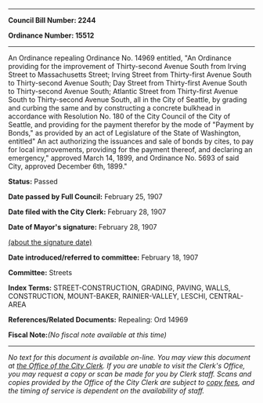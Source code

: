 

********

**Council Bill Number: 2244**
   
**Ordinance Number: 15512**
********

 An Ordinance repealing Ordinance No. 14969 entitled, "An Ordinance providing for the improvement of Thirty-second Avenue South from Irving Street to Massachusetts Street; Irving Street from Thirty-first Avenue South to Thirty-second Avenue South; Day Street from Thirty-first Avenue South to Thirty-second Avenue South; Atlantic Street from Thirty-first Avenue South to Thirty-second Avenue South, all in the City of Seattle, by grading and curbing the same and by constructing a concrete bulkhead in accordance with Resolution No. 180 of the City Council of the City of Seattle, and providing for the payment therefor by the mode of "Payment by Bonds," as provided by an act of Legislature of the State of Washington, entitled" An act authorizing the issuances and sale of bonds by cites, to pay for local improvements, providing for the payment thereof, and declaring an emergency," approved March 14, 1899, and Ordinance No. 5693 of said City, approved December 6th, 1899."

**Status:** Passed
   
**Date passed by Full Council:** February 25, 1907
   
**Date filed with the City Clerk:** February 28, 1907
   
**Date of Mayor's signature:** February 28, 1907
   
[(about the signature date)](/~public/approvaldate.htm)
   
   
   
**Date introduced/referred to committee:** February 18, 1907
   
**Committee:** Streets
   
   
**Index Terms:** STREET-CONSTRUCTION, GRADING, PAVING, WALLS, CONSTRUCTION, MOUNT-BAKER, RAINIER-VALLEY, LESCHI, CENTRAL-AREA

**References/Related Documents:** Repealing: Ord 14969

**Fiscal Note:**_(No fiscal note available at this time)_
********

_No text for this document is available on-line. You may view this document at [the Office of the City Clerk](http://www.seattle.gov/leg/clerk/contactUs.htm). If you are unable to visit the Clerk's Office, you may request a copy or scan be made for you by Clerk staff. Scans and copies provided by the Office of the City Clerk are subject to [copy fees](http://clerk.seattle.gov/~public/clerkfees.htm), and the timing of service is dependent on the availability of staff._

